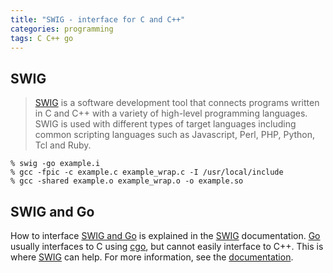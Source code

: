 ```yaml
---
title: "SWIG - interface for C and C++"
categories: programming 
tags: C C++ go
---
```


## SWIG
> [SWIG] is a software development tool that connects programs written in C and C++ with a variety of high-level programming languages. SWIG is used with different types of target languages including common scripting languages such as Javascript, Perl, PHP, Python, Tcl and Ruby. 

~~~~
% swig -go example.i
% gcc -fpic -c example.c example_wrap.c -I /usr/local/include
% gcc -shared example.o example_wrap.o -o example.so

~~~~

## SWIG and Go

How to interface [SWIG and Go] is explained in the [SWIG] documentation. [Go] usually interfaces to C using [cgo](https://golang.org/cmd/cgo/), but cannot easily interface to C++. This is where [SWIG] can help. For more information, see the [documentation][SWIG and Go].

[SWIG]: https://swig.org/index.html
[SWIG Master Class]: http://www.dabeaz.com/SwigMaster/index.html
[Go]: {{site.go_link}}
[SWIG and Go]: https://www.swig.org/Doc4.0/Go.html
